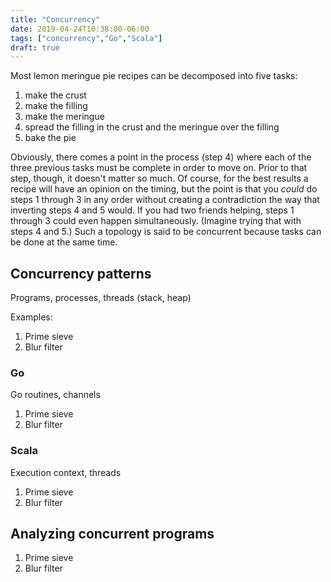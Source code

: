 ```yaml
---
title: "Concurrency"
date: 2019-04-24T10:38:00-06:00
tags: ["concurrency","Go","Scala"]
draft: true
---
```


Most lemon meringue pie recipes can be decomposed into five tasks:
1. make the crust
2. make the filling
3. make the meringue
4. spread the filling in the crust and the meringue over the filling
5. bake the pie

Obviously, there comes a point in the process (step 4) where each of the three previous tasks must be complete in order to move on. Prior to that step, though, it doesn't matter so much. Of course, for the
best results a recipe will have an opinion on the timing, but the point is that you _could_ do steps 1 through 3 in any order without creating a contradiction the way that inverting steps 4 and 5 would. If you had two friends helping, steps 1 through 3 could even happen simultaneously. (Imagine trying that with steps 4 and 5.) Such a topology is said to be concurrent because tasks can be done at the same time.

## Concurrency patterns

Programs, processes, threads (stack, heap)

Examples:
1. Prime sieve
2. Blur filter

### Go

Go routines, channels

1. Prime sieve
2. Blur filter

### Scala

Execution context, threads

1. Prime sieve
2. Blur filter

## Analyzing concurrent programs

1. Prime sieve
2. Blur filter
